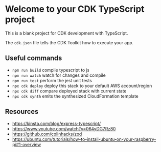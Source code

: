 # Welcome to your CDK TypeScript project

This is a blank project for CDK development with TypeScript.

The `cdk.json` file tells the CDK Toolkit how to execute your app.

## Useful commands

* `npm run build`   compile typescript to js
* `npm run watch`   watch for changes and compile
* `npm run test`    perform the jest unit tests
* `npx cdk deploy`  deploy this stack to your default AWS account/region
* `npx cdk diff`    compare deployed stack with current state
* `npx cdk synth`   emits the synthesized CloudFormation template

## Resources

* <https://kinsta.com/blog/express-typescript/>
* <https://www.youtube.com/watch?v=064yDG7Rz80>
* <https://github.com/colinhacks/zod>
* <https://ubuntu.com/tutorials/how-to-install-ubuntu-on-your-raspberry-pi#1-overview>
